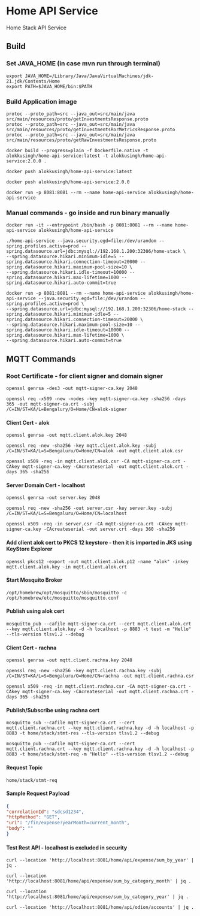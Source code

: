 # Home API Service 
Home Stack API Service

## Build
### Set JAVA_HOME (in case mvn run through terminal)
```shell
export JAVA_HOME=/Library/Java/JavaVirtualMachines/jdk-21.jdk/Contents/Home
export PATH=$JAVA_HOME/bin:$PATH
```
### Build Application image
   ```shell
   protoc --proto_path=src --java_out=src/main/java src/main/resources/proto/getInvestmentsResponse.proto
   protoc --proto_path=src --java_out=src/main/java src/main/resources/proto/getInvestmentsRorMetricsResponse.proto
   protoc --proto_path=src --java_out=src/main/java src/main/resources/proto/getRawInvestmentsResponse.proto
   ```
   ```shell
   docker build --progress=plain -f Dockerfile.native -t alokkusingh/home-api-service:latest -t alokkusingh/home-api-service:2.0.0 .
   ```
   ```shell
   docker push alokkusingh/home-api-service:latest
   ```
   ```shell
   docker push alokkusingh/home-api-service:2.0.0
   ```
   ```shell
   docker run -p 8081:8081 --rm --name home-api-service alokkusingh/home-api-service
   ```
### Manual commands - go inside and run binary manually
```shell
docker run -it --entrypoint /bin/bash -p 8081:8081 --rm --name home-api-service alokkusingh/home-api-service
```
```shell
./home-api-service --java.security.egd=file:/dev/urandom --spring.profiles.active=prod --spring.datasource.url=jdbc:mysql://192.168.1.200:32306/home-stack \
--spring.datasource.hikari.minimum-idle=5 --spring.datasource.hikari.connection-timeout=20000 --spring.datasource.hikari.maximum-pool-size=10 \
--spring.datasource.hikari.idle-timeout=10000 --spring.datasource.hikari.max-lifetime=1000 --spring.datasource.hikari.auto-commit=true
```
```shell
docker run -p 8081:8081 --rm --name home-api-service alokkusingh/home-api-service --java.security.egd=file:/dev/urandom --spring.profiles.active=prod \
--spring.datasource.url=jdbc:mysql://192.168.1.200:32306/home-stack --spring.datasource.hikari.minimum-idle=5 --spring.datasource.hikari.connection-timeout=20000 \
--spring.datasource.hikari.maximum-pool-size=10 --spring.datasource.hikari.idle-timeout=10000 --spring.datasource.hikari.max-lifetime=1000 \
--spring.datasource.hikari.auto-commit=true
```

## MQTT Commands
### Root Certificate - for client signer and domain signer
```shell
openssl genrsa -des3 -out mqtt-signer-ca.key 2048
```
```shell
openssl req -x509 -new -nodes -key mqtt-signer-ca.key -sha256 -days 365 -out mqtt-signer-ca.crt -subj /C=IN/ST=KA/L=Bengalury/O=Home/CN=alok-signer
```
#### Client Cert - alok
```shell
openssl genrsa -out mqtt.client.alok.key 2048
```
```shell
openssl req -new -sha256 -key mqtt.client.alok.key -subj /C=IN/ST=KA/L=S=Bengaluru/O=Home/CN=alok -out mqtt.client.alok.csr
```
```shell
openssl x509 -req -in mqtt.client.alok.csr -CA mqtt-signer-ca.crt -CAkey mqtt-signer-ca.key -CAcreateserial -out mqtt.client.alok.crt -days 365 -sha256
```

####  Server Domain Cert - localhost
```shell
openssl genrsa -out server.key 2048
```
```shell
openssl req -new -sha256 -out server.csr -key server.key -subj /C=IN/ST=KA/L=S=Bengaluru/O=Home/CN=localhost
```
```shell
openssl x509 -req -in server.csr -CA mqtt-signer-ca.crt -CAkey mqtt-signer-ca.key -CAcreateserial -out server.crt -days 360 -sha256
```

#### Add client alok cert to PKCS 12 keystore - then it is imported in JKS using KeyStore Explorer
```shell
openssl pkcs12 -export -out mqtt.client.alok.p12 -name "alok" -inkey mqtt.client.alok.key -in mqtt.client.alok.crt
```

#### Start Mosquito Broker
```shell
/opt/homebrew/opt/mosquitto/sbin/mosquitto -c /opt/homebrew/etc/mosquitto/mosquitto.conf
```

#### Publish using alok cert
```shell
mosquitto_pub --cafile mqtt-signer-ca.crt --cert mqtt.client.alok.crt --key mqtt.client.alok.key -d -h localhost -p 8883 -t test -m "Hello" --tls-version tlsv1.2 --debug
```

#### Client Cert - rachna
```shell
openssl genrsa -out mqtt.client.rachna.key 2048
```
```shell
openssl req -new -sha256 -key mqtt.client.rachna.key -subj /C=IN/ST=KA/L=S=Bengaluru/O=Home/CN=rachna -out mqtt.client.rachna.csr
```
```shell
openssl x509 -req -in mqtt.client.rachna.csr -CA mqtt-signer-ca.crt -CAkey mqtt-signer-ca.key -CAcreateserial -out mqtt.client.rachna.crt -days 365 -sha256
```

#### Publish/Subscribe using rachna cert
```shell
mosquitto_sub --cafile mqtt-signer-ca.crt --cert mqtt.client.rachna.crt --key mqtt.client.rachna.key -d -h localhost -p 8883 -t home/stack/stmt-res --tls-version tlsv1.2 --debug
```
```shell
mosquitto_pub --cafile mqtt-signer-ca.crt --cert mqtt.client.rachna.crt --key mqtt.client.rachna.key -d -h localhost -p 8883 -t home/stack/stmt-req -m "Hello" --tls-version tlsv1.2 --debug
```

#### Request Topic
````
home/stack/stmt-req
````
#### Sample Request Payload
```json
{
"correlationId": "sdcsd1234",
"httpMethod": "GET",
"uri": "/fin/expense?yearMonth=current_month",
"body": ""
}
```
#### Test Rest API - localhost is excluded in security
```shell
curl --location 'http://localhost:8081/home/api/expense/sum_by_year' | jq .
```
```shell
curl --location 'http://localhost:8081/home/api/expense/sum_by_category_month' | jq .
```
```shell
curl --location 'http://localhost:8081/home/api/expense/sum_by_category_year' | jq .
```
```shell
curl --location 'http://localhost:8081/home/api/odion/accounts' | jq .
```
